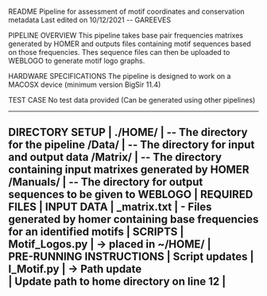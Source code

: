 README 
	Pipeline for assessment of motif coordinates and conservation metadata
	Last edited on 10/12/2021 -- GAREEVES

PIPELINE OVERVIEW
	This pipeline takes base pair frequencies matrixes generated by HOMER and outputs files containing
	motif sequences based on those frequencies. Thes sequence files can then be uploaded to WEBLOGO to 
	generate motif logo graphs.
	
HARDWARE SPECIFICATIONS	
	The pipeline is designed to work on a MACOSX device (minimum version BigSir 11.4)
	
TEST CASE
	No test data provided (Can be generated using other pipelines)

------------------------------------------------------------------------------------------	
DIRECTORY SETUP									|
	./HOME/										| -- The directory for the pipeline
		/Data/									| -- The directory for input and output data
			/Matrix/							| -- The directory containing input matrixes generated by HOMER
			/Manuals/							| -- The directory for output sequences to be given to WEBLOGO
												|
REQUIRED FILES									|
	INPUT DATA									|
		<MOTIF>_matrix.txt						| - Files generated by homer containing base frequencies for an identified motifs
												|
	SCRIPTS										|
		Motif_Logos.py							| -> placed in ~/HOME/
												|	
PRE-RUNNING INSTRUCTIONS						|
	Script updates								|
		I_Motif.py								| -> Path update								
												| Update path to home directory on line 12
												|
------------------------------------------------------------------------------------------
		